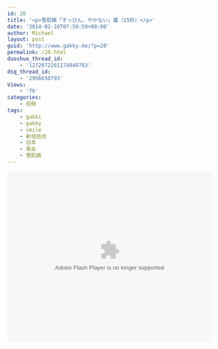```yaml
---
id: 20
title: '<p>雪肌精「すっぴん、やかない」篇（15秒）</p>'
date: '2014-02-10T07:59:59+08:00'
author: Michael
layout: post
guid: 'http://www.gakky.me/?p=20'
permalink: /20.html
duoshuo_thread_id:
    - '1272072281174048783'
dsq_thread_id:
    - '2956650793'
Views:
    - '76'
categories:
    - 视频
tags:
    - gakki
    - gakky
    - smile
    - 新垣结衣
    - 日本
    - 美女
    - 雪肌精
---
```


<object height="394" width="473"><param name="allowscriptaccess" value="sameDomain"></param><param name="wmode" value="transparent"></param><param name="movie" value="http://www.tudou.com/v/186715584/v.swf"></param><param name="allowfullscreen" value="true"></param><embed allowfullscreen="true" allowscriptaccess="sameDomain" height="394" src="http://www.tudou.com/v/186715584/v.swf" type="application/x-shockwave-flash" width="473" wmode="transparent"></embed></object>